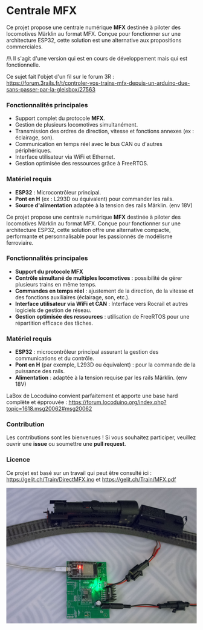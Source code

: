 # Centrale MFX

Ce projet propose une centrale numérique **MFX** destinée à piloter des locomotives Märklin au format MFX. Conçue pour fonctionner sur une architecture ESP32, cette solution est une alternative aux propositions commerciales.

/!\ Il s'agit d'une version qui est en cours de développement mais qui est fonctionnelle.

Ce sujet fait l'objet d'un fil sur le forum 3R : https://forum.3rails.fr/t/controler-vos-trains-mfx-depuis-un-arduino-due-sans-passer-par-la-gleisbox/27563

### Fonctionnalités principales
- Support complet du protocole **MFX**.
- Gestion de plusieurs locomotives simultanément.
- Transmission des ordres de direction, vitesse et fonctions annexes (ex : éclairage, son).
- Communication en temps réel avec le bus CAN ou d'autres périphériques.
- Interface utilisateur via WiFi et Ethernet.
- Gestion optimisée des ressources grâce à FreeRTOS.

### Matériel requis
- **ESP32** : Microcontrôleur principal.
- **Pont en H** (ex : L293D ou équivalent) pour commander les rails.
- **Source d'alimentation** adaptée à la tension des rails Märklin. (env 18V)

Ce projet propose une centrale numérique **MFX** destinée à piloter des locomotives Märklin au format MFX. Conçue pour fonctionner sur une architecture ESP32, cette solution offre une alternative compacte, performante et personnalisable pour les passionnés de modélisme ferroviaire.

### Fonctionnalités principales

- **Support du protocole MFX**
- **Contrôle simultané de multiples locomotives** : possibilité de gérer plusieurs trains en même temps.
- **Commandes en temps réel** : ajustement de la direction, de la vitesse et des fonctions auxiliaires (éclairage, son, etc.).
- **Interface utilisateur via WiFi et CAN** : Interface vers Rocrail et autres logiciels de gestion de réseau.
- **Gestion optimisée des ressources** : utilisation de FreeRTOS pour une répartition efficace des tâches.

### Matériel requis

- **ESP32** : microcontrôleur principal assurant la gestion des communications et du contrôle.
- **Pont en H** (par exemple, L293D ou équivalent) : pour la commande de la puissance des rails.
- **Alimentation** : adaptée à la tension requise par les rails Märklin. (env 18V)

LaBox de Locoduino convient parfaitement et apporte une base hard complète et épprouvée : https://forum.locoduino.org/index.php?topic=1618.msg20062#msg20062
### Contribution

Les contributions sont les bienvenues ! Si vous souhaitez participer, veuillez ouvrir une **issue** ou soumettre une **pull request**.

### Licence

Ce projet est basé sur un travail qui peut être consulté ici : https://gelit.ch/Train/DirectMFX.ino et https://gelit.ch/Train/MFX.pdf

<img src="include/_DSC1639.jpg" alt="laBox de Locoduino" width="1000">
